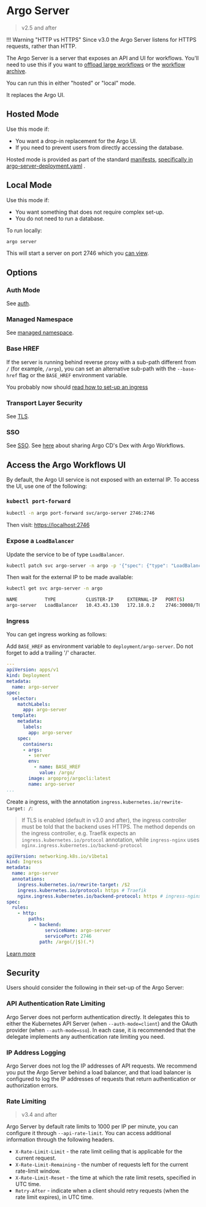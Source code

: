# Argo Server

> v2.5 and after

!!! Warning "HTTP vs HTTPS"
    Since v3.0 the Argo Server listens for HTTPS requests, rather than HTTP.

The Argo Server is a server that exposes an API and UI for workflows. You'll need to use this if you want to [offload large workflows](offloading-large-workflows.md) or the [workflow archive](workflow-archive.md).

You can run this in either "hosted" or "local" mode.

It replaces the Argo UI.

## Hosted Mode

Use this mode if:

* You want a drop-in replacement for the Argo UI.
* If you need to prevent users from directly accessing the database.

Hosted mode is provided as part of the standard [manifests](https://github.com/argoproj/argo-workflows/blob/master/manifests), [specifically in argo-server-deployment.yaml](https://github.com/argoproj/argo-workflows/blob/master/manifests/base/argo-server/argo-server-deployment.yaml) .

## Local Mode

Use this mode if:

* You want something that does not require complex set-up.
* You do not need to run a database.

To run locally:

```bash
argo server
```

This will start a server on port 2746 which you [can view](https://localhost:2746).

## Options

### Auth Mode

See [auth](argo-server-auth-mode.md).

### Managed Namespace

See [managed namespace](managed-namespace.md).

### Base HREF

If the server is running behind reverse proxy with a sub-path different from `/` (for example,
`/argo`), you can set an alternative sub-path with the `--base-href` flag or the `BASE_HREF`
environment variable.

You probably now should [read how to set-up an ingress](#ingress)

### Transport Layer Security

See [TLS](tls.md).

### SSO

See [SSO](argo-server-sso.md). See [here](argo-server-sso-argocd.md) about sharing Argo CD's Dex with Argo Workflows.

## Access the Argo Workflows UI

By default, the Argo UI service is not exposed with an external IP. To access the UI, use one of the
following:

### `kubectl port-forward`

```bash
kubectl -n argo port-forward svc/argo-server 2746:2746
```

Then visit: <https://localhost:2746>

### Expose a `LoadBalancer`

Update the service to be of type `LoadBalancer`.

```bash
kubectl patch svc argo-server -n argo -p '{"spec": {"type": "LoadBalancer"}}'
```

Then wait for the external IP to be made available:

```bash
kubectl get svc argo-server -n argo
```

```bash
NAME          TYPE           CLUSTER-IP     EXTERNAL-IP   PORT(S)          AGE
argo-server   LoadBalancer   10.43.43.130   172.18.0.2    2746:30008/TCP   18h
```

### Ingress

You can get ingress working as follows:

Add `BASE_HREF` as environment variable to `deployment/argo-server`. Do not forget to add a trailing '/' character.

```yaml
---
apiVersion: apps/v1
kind: Deployment
metadata:
  name: argo-server
spec:
  selector:
    matchLabels:
      app: argo-server
  template:
    metadata:
      labels:
        app: argo-server
    spec:
      containers:
      - args:
        - server
        env:
          - name: BASE_HREF
            value: /argo/
        image: argoproj/argocli:latest
        name: argo-server
...
```

Create a ingress, with the annotation `ingress.kubernetes.io/rewrite-target: /`:

>If TLS is enabled (default in v3.0 and after), the ingress controller must be told
>that the backend uses HTTPS. The method depends on the ingress controller, e.g.
>Traefik expects an `ingress.kubernetes.io/protocol` annotation, while `ingress-nginx`
>uses `nginx.ingress.kubernetes.io/backend-protocol`

```yaml
apiVersion: networking.k8s.io/v1beta1
kind: Ingress
metadata:
  name: argo-server
  annotations:
    ingress.kubernetes.io/rewrite-target: /$2
    ingress.kubernetes.io/protocol: https # Traefik
    nginx.ingress.kubernetes.io/backend-protocol: https # ingress-nginx
spec:
  rules:
    - http:
        paths:
          - backend:
              serviceName: argo-server
              servicePort: 2746
            path: /argo(/|$)(.*)
```

[Learn more](https://github.com/argoproj/argo-workflows/issues/3080)

## Security

Users should consider the following in their set-up of the Argo Server:

### API Authentication Rate Limiting

Argo Server does not perform authentication directly. It delegates this to either the Kubernetes API Server (when `--auth-mode=client`) and the OAuth provider (when `--auth-mode=sso`). In each case, it is recommended that the delegate implements any authentication rate limiting you need.

### IP Address Logging

Argo Server does not log the IP addresses of API requests. We recommend you put the Argo Server behind a load balancer, and that load balancer is configured to log the IP addresses of requests that return authentication or authorization errors.

### Rate Limiting

> v3.4 and after

Argo Server by default rate limits to 1000 per IP per minute, you can configure it through `--api-rate-limit`. You can access additional information through the following headers.

* `X-Rate-Limit-Limit` - the rate limit ceiling that is applicable for the current request.
* `X-Rate-Limit-Remaining` - the number of requests left for the current rate-limit window.
* `X-Rate-Limit-Reset` - the time at which the rate limit resets, specified in UTC time.
* `Retry-After` - indicate when a client should retry requests (when the rate limit expires), in UTC time.
